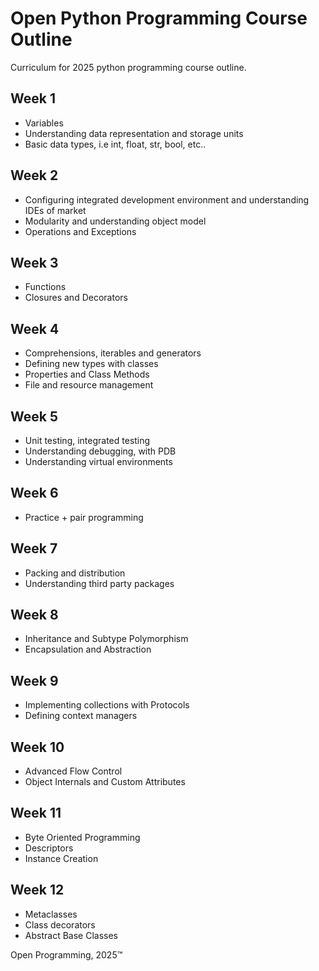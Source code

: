 # Open Python Programming Course Outline
Curriculum for 2025 python programming course outline.
## Week 1
- Variables 
- Understanding data representation and storage units
- Basic data types, i.e int, float, str, bool, etc..
## Week 2
- Configuring integrated development environment and understanding IDEs of market
- Modularity and understanding object model
- Operations and Exceptions
## Week 3
- Functions
- Closures and Decorators
## Week 4
- Comprehensions, iterables and generators
- Defining new types with classes
- Properties and Class Methods
- File and resource management
## Week 5
- Unit testing, integrated testing
- Understanding debugging, with PDB
- Understanding virtual environments
## Week 6
- Practice + pair programming 
## Week 7
- Packing and distribution
- Understanding third party packages
## Week 8
- Inheritance and Subtype Polymorphism
- Encapsulation and Abstraction
## Week 9
- Implementing collections with Protocols
- Defining context managers
## Week 10
- Advanced Flow Control
- Object Internals and Custom Attributes
## Week 11
- Byte Oriented Programming
- Descriptors
- Instance Creation
## Week 12
- Metaclasses
- Class decorators
- Abstract Base Classes

Open Programming, 2025™
